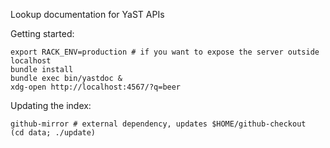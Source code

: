 Lookup documentation for YaST APIs

Getting started:

```console
export RACK_ENV=production # if you want to expose the server outside localhost
bundle install
bundle exec bin/yastdoc &
xdg-open http://localhost:4567/?q=beer
```

Updating the index:

```console
github-mirror # external dependency, updates $HOME/github-checkout
(cd data; ./update)
```
